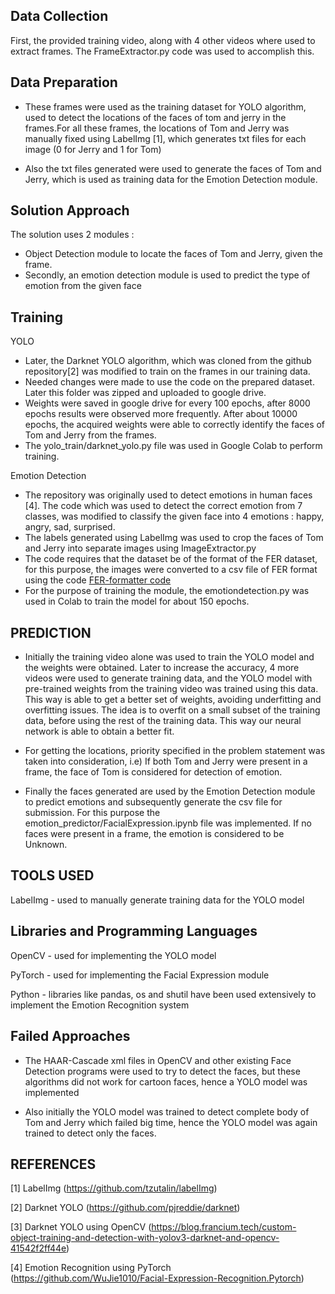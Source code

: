 ## Data Collection

First, the provided training video, along with 4 other videos where used to extract frames. 
The FrameExtractor.py code was used to accomplish this.

## Data Preparation

- These frames were used as the training dataset for YOLO algorithm, used to detect the locations of the faces of tom and jerry in the frames.For all these frames, the locations of Tom and Jerry was  manually fixed using LabelImg [1], which generates txt files for each image (0 for Jerry and 1 for Tom)

- Also the txt files generated were used to generate the faces of Tom and Jerry, which is used as training data for the Emotion Detection module.

## Solution Approach

The solution uses 2 modules : 

- Object Detection module to locate the faces of Tom and Jerry, given the frame. 
- Secondly, an emotion detection module is used to predict the type of emotion from the given face

## Training 

YOLO

- Later, the Darknet YOLO algorithm, which was cloned from the github repository[2] was modified to train on the frames in our training data.
 - Needed changes were made to use the code on the prepared dataset. Later this folder was zipped and uploaded to google drive.
- Weights were saved in google drive for every 100 epochs, after 8000 epochs results were observed more frequently. After about 10000 epochs, the acquired weights were  able to correctly identify the faces of Tom and Jerry from the frames.
- The yolo_train/darknet_yolo.py file was used in Google Colab to perform training. 

Emotion Detection

- The repository was originally used to detect emotions in human faces [4]. The code which was used to detect the correct emotion from 7 classes, was modified to classify the given face into 4 emotions : happy, angry, sad, surprised.
- The labels generated using LabelImg was used to crop the faces of Tom and Jerry into separate images using ImageExtractor.py
- The code requires that the dataset be of the format of the FER dataset, for this purpose, the images were converted to a csv file of FER format using the code [FER-formatter code](https://github.com/SurajSubramanian/EmotionDetection/blob/master/fer-formatter/code.py)
- For the purpose of training the module, the emotiondetection.py was used in Colab to train the model for about 150 epochs.

## PREDICTION

- Initially the training video alone was used to train the YOLO model and the weights were obtained. Later to increase the accuracy, 4 more videos were used to generate training data, and the YOLO model with pre-trained weights from  the training video was trained using this data. This way is able to get a better set of weights, avoiding underfitting and overfitting issues. The idea is to overfit on  a  small subset of the training data, before using the rest of the training data. This way our neural network is able to obtain a better fit.

- For getting the locations, priority specified in the problem statement was taken into consideration, i.e) If both Tom and Jerry were present in a frame, the face of Tom is considered for detection of emotion.

- Finally the faces generated are used by the  Emotion Detection module to predict emotions and subsequently generate the csv file for submission. For this purpose the emotion_predictor/FacialExpression.ipynb file was implemented. If no faces were present in  a frame, the emotion is considered to be Unknown.

## TOOLS USED
LabelImg - used to manually generate training data for the YOLO model

## Libraries and Programming Languages
OpenCV - used for implementing the YOLO model 

PyTorch - used for implementing the Facial Expression module

Python - libraries like pandas, os and shutil have been used extensively to implement the Emotion Recognition system

## Failed Approaches

- The HAAR-Cascade xml files in OpenCV and other existing Face Detection programs were used to try to detect the faces, but these algorithms did not work for cartoon faces, hence a YOLO model was implemented

- Also initially the YOLO model was trained to detect complete body of Tom and Jerry which failed big time, hence the YOLO model was again trained to detect only the faces.


## REFERENCES 

[1] LabelImg (https://github.com/tzutalin/labelImg)

[2] Darknet YOLO (https://github.com/pjreddie/darknet)

[3] Darknet YOLO using OpenCV (https://blog.francium.tech/custom-object-training-and-detection-with-yolov3-darknet-and-opencv-41542f2ff44e)

[4] Emotion Recognition using PyTorch (https://github.com/WuJie1010/Facial-Expression-Recognition.Pytorch)
